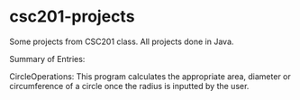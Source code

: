 # csc201-projects

Some projects from CSC201 class. 
All projects done in Java. 

Summary of Entries:

CircleOperations: This program calculates the appropriate area, diameter or circumference of a circle once the radius is inputted by the user. 

